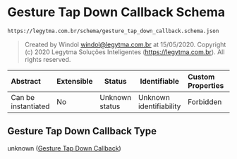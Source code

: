 # Gesture Tap Down Callback Schema

```txt
https://legytma.com.br/schema/gesture_tap_down_callback.schema.json
```




> Created by Windol [windol@legytma.com.br](mailto:windol@legytma.com.br) at 15/05/2020.
> Copyright (c) 2020 Legytma Soluções Inteligentes (<https://legytma.com.br>). All rights reserved.
>

| Abstract            | Extensible | Status         | Identifiable            | Custom Properties | Additional Properties | Access Restrictions | Defined In                                                                                                      |
| :------------------ | ---------- | -------------- | ----------------------- | :---------------- | --------------------- | ------------------- | --------------------------------------------------------------------------------------------------------------- |
| Can be instantiated | No         | Unknown status | Unknown identifiability | Forbidden         | Allowed               | none                | [gesture_tap_down_callback.schema.json](../schema/gesture_tap_down_callback.schema.json) |

## Gesture Tap Down Callback Type

unknown ([Gesture Tap Down Callback](gesture_tap_down_callback.md))
